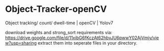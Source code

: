 # Object-Tracker-openCV
Object tracking/ count/ dwell-time | openCV | Yolov7

download weights and strong_sort requirements via: https://drive.google.com/file/d/11xibG6fKczAt62hbvJU6pwwY02AjVmjy/view?usp=sharing
extract them into seperate files in your directory.
